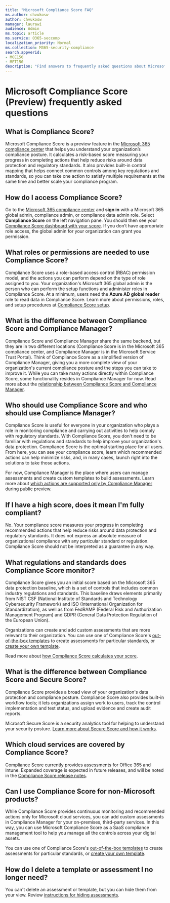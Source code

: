 ```yaml
---
title: "Microsoft Compliance Score FAQ"
ms.author: chvukosw
author: chvukosw
manager: laurawi
audience: Admin
ms.topic: article
ms.service: O365-seccomp
localization_priority: Normal
ms.collection: M365-security-compliance
search.appverid: 
- MOE150
- MET150
description: "Find answers to frequently asked questions about Microsoft Compliance Score, which helps organizations simplify and automate risk assessments."
---
```


# Microsoft Compliance Score (Preview) frequently asked questions

## What is Compliance Score?

Microsoft Compliance Score is a preview feature in the [Microsoft 365 compliance center](microsoft-365-compliance-center.md) that helps you understand your organization’s compliance posture. It calculates a risk-based score measuring your progress in completing actions that help reduce risks around data protection and regulatory standards. It also provides built-in control mapping that helps connect common controls among key regulations and standards, so you can take one action to satisfy multiple requirements at the same time and better scale your compliance program.

## How do I access Compliance Score?

Go to the [Microsoft 365 compliance center](https://compliance.microsoft.com/) and **sign in** with a Microsoft 365 global admin, compliance admin, or compliance data admin role. Select **Compliance Score** on the left navigation pane. You should then see your [Compliance Score dashboard with your score](compliance-score-setup.md#understand-the-compliance-score-dashboard). If you don’t have appropriate role access, the global admin for your organization can grant you permission.

## What roles or permissions are needed to use Compliance Score?

Compliance Score uses a role-based access control (RBAC) permission model, and the actions you can perform depend on the type of role assigned to you. Your organization's Microsoft 365 global admin is the person who can perform the setup functions and administer roles in Compliance Score. At a minimum, users need the **Azure AD global reader** role to read data in Compliance Score. Learn more about permissions, roles, and setup procedures at [Compliance Score setup](compliance-score-setup.md).

## What is the difference between Compliance Score and Compliance Manager?

Compliance Score and Compliance Manager share the same backend, but they are in two different locations (Compliance Score is in the Microsoft 365 compliance center, and Compliance Manager is in the Microsoft Service Trust Portal). Think of Compliance Score as a simplified version of Compliance Manager, giving you a more complete view of your organization's current compliance posture and the steps you can take to improve it. While you can take many actions directly within Compliance Score, some functionality resides in Compliance Manager for now. Read more about the [relationship between Compliance Score and Compliance Manager](compliance-score.md#relationship-to-compliance-manager).

## Who should use Compliance Score and who should use Compliance Manager?

Compliance Score is useful for everyone in your organization who plays a role in monitoring compliance and carrying out activities to help comply with regulatory standards. With Compliance Score, you don't need to be familiar with regulations and standards to help improve your organization's data protection. Compliance Score is the optimal starting place for all users. From here, you can see your compliance score, learn which recommended actions can help minimize risks, and, in many cases, launch right into the solutions to take those actions.

For now, Compliance Manager is the place where users can manage assessments and create custom templates to build assessments. Learn more about [which actions are supported only by Compliance Manager](compliance-score-release-notes.md#compliance-score-and-compliance-manager-relationship) during public preview.

## If I have a high score, does it mean I'm fully compliant?

No. Your compliance score measures your progress in completing recommended actions that help reduce risks around data protection and regulatory standards. It does not express an absolute measure of organizational compliance with any particular standard or regulation. Compliance Score should not be interpreted as a guarantee in any way.

## What regulations and standards does Compliance Score monitor?

Compliance Score gives you an initial score based on the Microsoft 365 data protection baseline, which is a set of controls that includes common industry regulations and standards. This baseline draws elements primarily from NIST CSF (National Institute of Standards and Technology Cybersecurity Framework) and ISO (International Organization for Standardization), as well as from FedRAMP (Federal Risk and Authorization Management Program) and GDPR (General Data Protection Regulation of the European Union).

Organizations can create and add custom assessments that are more relevant to their organization. You can use one of Compliance Score's [out-of-the-box templates](compliance-score.md#templates) to create assessments for particular standards, or [create your own template](working-with-compliance-manager.md#create-a-template-1).

Read more about [how Compliance Score calculates your score](compliance-score-methodology.md).

## What is the difference between Compliance Score and Secure Score?

Compliance Score provides a broad view of your organization's data protection and compliance posture. Compliance Score also provides built-in workflow tools; it lets organizations assign work to users, track the control implementation and test status, and upload evidence and create audit reports.

Microsoft Secure Score is a security analytics tool for helping to understand your security posture. [Learn more about Secure Score and how it works](../security/mtp/microsoft-secure-score.md).

## Which cloud services are covered by Compliance Score?

Compliance Score currently provides assessments for Office 365 and Intune. Expanded coverage is expected in future releases, and will be noted in the [Compliance Score release notes](compliance-score-release-notes.md).

## Can I use Compliance Score for non-Microsoft products?

While Compliance Score provides continuous monitoring and recommended actions only for Microsoft cloud services, you can add custom assessments in Compliance Manager for your on-premises, third-party services. In this way, you can use Microsoft Compliance Score as a SaaS compliance management tool to help you manage all the controls across your digital assets.

You can use one of Compliance Score's [out-of-the-box templates](compliance-score.md#templates) to create assessments for particular standards, or [create your own template](working-with-compliance-manager.md#create-a-template-1).

## How do I delete a template or assessment I no longer need?

You can't delete an assessment or template, but you can hide them from your view. Review [instructions for hiding assessments](working-with-compliance-manager.md#hide-a-template-or-an-assessment).